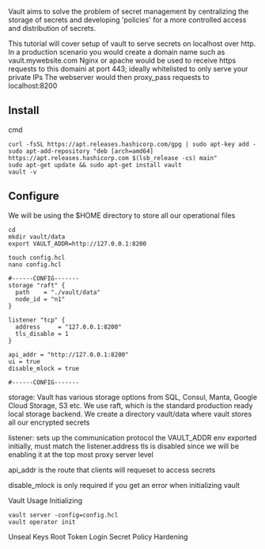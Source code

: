 Vault aims to solve the problem of secret management by centralizing the storage of secrets and developing 'policies' for a more controlled access and distribution of secrets.

This tutorial will cover setup of vault to serve secrets on localhost over http. 
In a production scenario you would create a domain name such as vault.mywebsite.com
Nginx or apache would be used to receive https requests to this domaini at port 443; ideally whitelisted to only serve your private IPs
The webserver would then proxy_pass requests to localhost:8200

## Install
cmd
```
curl -fsSL https://apt.releases.hashicorp.com/gpg | sudo apt-key add -
sudo apt-add-repository "deb [arch=amd64] https://apt.releases.hashicorp.com $(lsb_release -cs) main"
sudo apt-get update && sudo apt-get install vault
vault -v
```
## Configure 

We will be using the $HOME directory to store all our operational files

```
cd
mkdir vault/data
export VAULT_ADDR=http://127.0.0.1:8200

touch config.hcl
nano config.hcl

#------CONFIG-------
storage "raft" {
  path    = "./vault/data"
  node_id = "n1"
}

listener "tcp" {
  address     = "127.0.0.1:8200"
  tls_disable = 1
}

api_addr = "http://127.0.0.1:8200"
ui = true
disable_mlock = true

#------CONFIG-------
```

storage: Vault has various storage options from SQL, Consul, Manta, Google Cloud Storage, S3 etc. We use raft, which is the standard production ready local storage backend.
We create a directory vault/data where vault stores all our encrypted secrets

listener: sets up the communication protocol
the VAULT_ADDR env exported initially, must match the listener.address
tls is disabled since we will be enabling it at the top most proxy server level 

api_addr is the route that clients will requeset to access secrets

disable_mlock is only required if you get an error when initializing vault


Vault Usage
Initializing
```
vault server -config=config.hcl
vault operator init
```
Unseal Keys
Root Token
Login
Secret
Policy
Hardening
